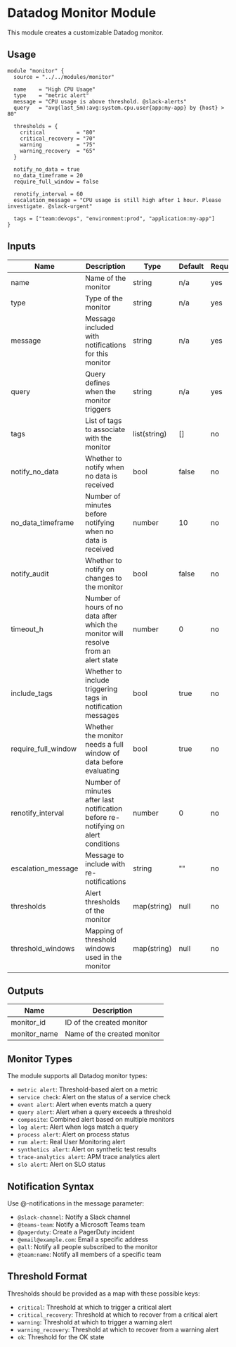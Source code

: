 # Datadog Monitor Module

This module creates a customizable Datadog monitor.

## Usage

```hcl
module "monitor" {
  source = "../../modules/monitor"

  name    = "High CPU Usage"
  type    = "metric alert"
  message = "CPU usage is above threshold. @slack-alerts"
  query   = "avg(last_5m):avg:system.cpu.user{app:my-app} by {host} > 80"
  
  thresholds = {
    critical          = "80"
    critical_recovery = "70"
    warning           = "75"
    warning_recovery  = "65"
  }
  
  notify_no_data = true
  no_data_timeframe = 20
  require_full_window = false
  
  renotify_interval = 60
  escalation_message = "CPU usage is still high after 1 hour. Please investigate. @slack-urgent"
  
  tags = ["team:devops", "environment:prod", "application:my-app"]
}
```

## Inputs

| Name | Description | Type | Default | Required |
|------|-------------|------|---------|----------|
| name | Name of the monitor | string | n/a | yes |
| type | Type of the monitor | string | n/a | yes |
| message | Message included with notifications for this monitor | string | n/a | yes |
| query | Query defines when the monitor triggers | string | n/a | yes |
| tags | List of tags to associate with the monitor | list(string) | [] | no |
| notify_no_data | Whether to notify when no data is received | bool | false | no |
| no_data_timeframe | Number of minutes before notifying when no data is received | number | 10 | no |
| notify_audit | Whether to notify on changes to the monitor | bool | false | no |
| timeout_h | Number of hours of no data after which the monitor will resolve from an alert state | number | 0 | no |
| include_tags | Whether to include triggering tags in notification messages | bool | true | no |
| require_full_window | Whether the monitor needs a full window of data before evaluating | bool | true | no |
| renotify_interval | Number of minutes after last notification before re-notifying on alert conditions | number | 0 | no |
| escalation_message | Message to include with re-notifications | string | "" | no |
| thresholds | Alert thresholds of the monitor | map(string) | null | no |
| threshold_windows | Mapping of threshold windows used in the monitor | map(string) | null | no |

## Outputs

| Name | Description |
|------|-------------|
| monitor_id | ID of the created monitor |
| monitor_name | Name of the created monitor |

## Monitor Types

The module supports all Datadog monitor types:

- `metric alert`: Threshold-based alert on a metric
- `service check`: Alert on the status of a service check
- `event alert`: Alert when events match a query
- `query alert`: Alert when a query exceeds a threshold
- `composite`: Combined alert based on multiple monitors
- `log alert`: Alert when logs match a query
- `process alert`: Alert on process status
- `rum alert`: Real User Monitoring alert
- `synthetics alert`: Alert on synthetic test results
- `trace-analytics alert`: APM trace analytics alert
- `slo alert`: Alert on SLO status

## Notification Syntax

Use @-notifications in the message parameter:

- `@slack-channel`: Notify a Slack channel
- `@teams-team`: Notify a Microsoft Teams team
- `@pagerduty`: Create a PagerDuty incident
- `@email@example.com`: Email a specific address
- `@all`: Notify all people subscribed to the monitor
- `@team:name`: Notify all members of a specific team

## Threshold Format

Thresholds should be provided as a map with these possible keys:
- `critical`: Threshold at which to trigger a critical alert
- `critical_recovery`: Threshold at which to recover from a critical alert
- `warning`: Threshold at which to trigger a warning alert
- `warning_recovery`: Threshold at which to recover from a warning alert
- `ok`: Threshold for the OK state